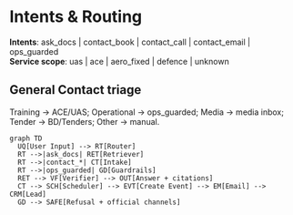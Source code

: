 # Intents & Routing

**Intents**: ask_docs | contact_book | contact_call | contact_email | ops_guarded  
**Service scope**: uas | ace | aero_fixed | defence | unknown

## General Contact triage
Training → ACE/UAS; Operational → ops_guarded; Media → media inbox; Tender → BD/Tenders; Other → manual.

```mermaid
graph TD
  UQ[User Input] --> RT[Router]
  RT -->|ask_docs| RET[Retriever]
  RT -->|contact_*| CT[Intake]
  RT -->|ops_guarded| GD[Guardrails]
  RET --> VF[Verifier] --> OUT[Answer + citations]
  CT --> SCH[Scheduler] --> EVT[Create Event] --> EM[Email] --> CRM[Lead]
  GD --> SAFE[Refusal + official channels]

